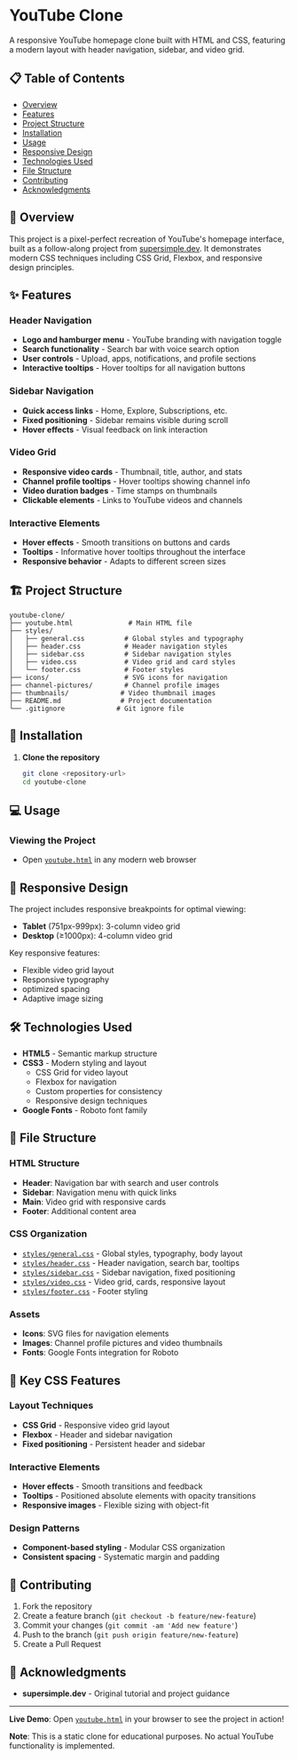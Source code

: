 # YouTube Clone

A responsive YouTube homepage clone built with HTML and CSS, featuring a modern layout with header navigation, sidebar, and video grid.

## 📋 Table of Contents

- [Overview](#overview)
- [Features](#features)
- [Project Structure](#project-structure)
- [Installation](#installation)
- [Usage](#usage)
- [Responsive Design](#responsive-design)
- [Technologies Used](#technologies-used)
- [File Structure](#file-structure)
- [Contributing](#contributing)
- [Acknowledgments](#acknowledgments)

## 🎯 Overview

This project is a pixel-perfect recreation of YouTube's homepage interface, built as a follow-along project from [supersimple.dev](https://supersimple.dev/exercises/youtube). It demonstrates modern CSS techniques including CSS Grid, Flexbox, and responsive design principles.

## ✨ Features

### Header Navigation

- **Logo and hamburger menu** - YouTube branding with navigation toggle
- **Search functionality** - Search bar with voice search option
- **User controls** - Upload, apps, notifications, and profile sections
- **Interactive tooltips** - Hover tooltips for all navigation buttons

### Sidebar Navigation

- **Quick access links** - Home, Explore, Subscriptions, etc.
- **Fixed positioning** - Sidebar remains visible during scroll
- **Hover effects** - Visual feedback on link interaction

### Video Grid

- **Responsive video cards** - Thumbnail, title, author, and stats
- **Channel profile tooltips** - Hover tooltips showing channel info
- **Video duration badges** - Time stamps on thumbnails
- **Clickable elements** - Links to YouTube videos and channels

### Interactive Elements

- **Hover effects** - Smooth transitions on buttons and cards
- **Tooltips** - Informative hover tooltips throughout the interface
- **Responsive behavior** - Adapts to different screen sizes

## 🏗️ Project Structure

```
youtube-clone/
├── youtube.html              # Main HTML file
├── styles/
│   ├── general.css          # Global styles and typography
│   ├── header.css           # Header navigation styles
│   ├── sidebar.css          # Sidebar navigation styles
│   ├── video.css            # Video grid and card styles
│   └── footer.css           # Footer styles
├── icons/                   # SVG icons for navigation
├── channel-pictures/        # Channel profile images
├── thumbnails/             # Video thumbnail images
├── README.md               # Project documentation
└── .gitignore             # Git ignore file
```

## 🚀 Installation

1. **Clone the repository**

   ```bash
   git clone <repository-url>
   cd youtube-clone
   ```

## 💻 Usage

### Viewing the Project

- Open [`youtube.html`](youtube.html) in any modern web browser

## 📱 Responsive Design

The project includes responsive breakpoints for optimal viewing:

- **Tablet** (751px-999px): 3-column video grid
- **Desktop** (≥1000px): 4-column video grid

Key responsive features:

- Flexible video grid layout
- Responsive typography
- optimized spacing
- Adaptive image sizing

## 🛠️ Technologies Used

- **HTML5** - Semantic markup structure
- **CSS3** - Modern styling and layout
  - CSS Grid for video layout
  - Flexbox for navigation
  - Custom properties for consistency
  - Responsive design techniques
- **Google Fonts** - Roboto font family

## 📁 File Structure

### HTML Structure

- **Header**: Navigation bar with search and user controls
- **Sidebar**: Navigation menu with quick links
- **Main**: Video grid with responsive cards
- **Footer**: Additional content area

### CSS Organization

- [`styles/general.css`](styles/general.css) - Global styles, typography, body layout
- [`styles/header.css`](styles/header.css) - Header navigation, search bar, tooltips
- [`styles/sidebar.css`](styles/sidebar.css) - Sidebar navigation, fixed positioning
- [`styles/video.css`](styles/video.css) - Video grid, cards, responsive layout
- [`styles/footer.css`](styles/footer.css) - Footer styling

### Assets

- **Icons**: SVG files for navigation elements
- **Images**: Channel profile pictures and video thumbnails
- **Fonts**: Google Fonts integration for Roboto

## 🎨 Key CSS Features

### Layout Techniques

- **CSS Grid** - Responsive video grid layout
- **Flexbox** - Header and sidebar navigation
- **Fixed positioning** - Persistent header and sidebar

### Interactive Elements

- **Hover effects** - Smooth transitions and feedback
- **Tooltips** - Positioned absolute elements with opacity transitions
- **Responsive images** - Flexible sizing with object-fit

### Design Patterns

- **Component-based styling** - Modular CSS organization
- **Consistent spacing** - Systematic margin and padding

## 🤝 Contributing

1. Fork the repository
2. Create a feature branch (`git checkout -b feature/new-feature`)
3. Commit your changes (`git commit -am 'Add new feature'`)
4. Push to the branch (`git push origin feature/new-feature`)
5. Create a Pull Request

## 📝 Acknowledgments

- **supersimple.dev** - Original tutorial and project guidance

---

**Live Demo**: Open [`youtube.html`](youtube.html) in your browser to see the project in action!

**Note**: This is a static clone for educational purposes. No actual YouTube functionality is implemented.
